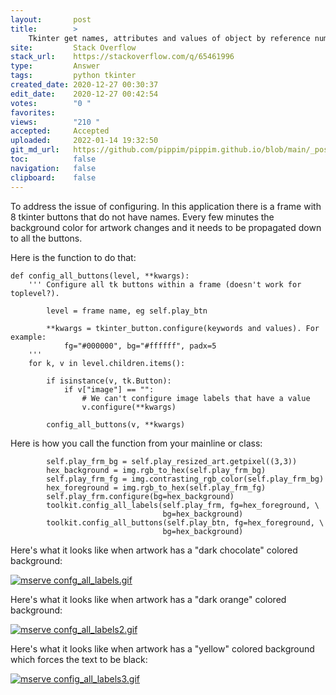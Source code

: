 ```yaml
---
layout:       post
title:        >
    Tkinter get names, attributes and values of object by reference number
site:         Stack Overflow
stack_url:    https://stackoverflow.com/q/65461996
type:         Answer
tags:         python tkinter
created_date: 2020-12-27 00:30:37
edit_date:    2020-12-27 00:42:54
votes:        "0 "
favorites:    
views:        "210 "
accepted:     Accepted
uploaded:     2022-01-14 19:32:50
git_md_url:   https://github.com/pippim/pippim.github.io/blob/main/_posts/2020/2020-12-27-Tkinter-get-names^-attributes-and-values-of-object-by-reference-number.md
toc:          false
navigation:   false
clipboard:    false
---
```


To address the issue of configuring. In this application there is a frame with 8 tkinter buttons that do not have names. Every few minutes the background color for artwork changes and it needs to be propagated down to all the buttons.

Here is the function to do that:

``` 
def config_all_buttons(level, **kwargs):
    ''' Configure all tk buttons within a frame (doesn't work for toplevel?).

        level = frame name, eg self.play_btn

        **kwargs = tkinter_button.configure(keywords and values). For example:
            fg="#000000", bg="#ffffff", padx=5
    '''
    for k, v in level.children.items():

        if isinstance(v, tk.Button):
            if v["image"] == "":
                # We can't configure image labels that have a value
                v.configure(**kwargs)

        config_all_buttons(v, **kwargs)
```

Here is how you call the function from your mainline or class:

``` 
        self.play_frm_bg = self.play_resized_art.getpixel((3,3))
        hex_background = img.rgb_to_hex(self.play_frm_bg)
        self.play_frm_fg = img.contrasting_rgb_color(self.play_frm_bg)
        hex_foreground = img.rgb_to_hex(self.play_frm_fg)
        self.play_frm.configure(bg=hex_background)
        toolkit.config_all_labels(self.play_frm, fg=hex_foreground, \
                                  bg=hex_background)
        toolkit.config_all_buttons(self.play_btn, fg=hex_foreground, \
                                  bg=hex_background)
```

Here's what it looks like when artwork has a "dark chocolate" colored background:

[![mserve confg_all_labels.gif][1]][1]

Here's what it looks like when artwork has a "dark orange" colored background:

[![mserve confg_all_labels2.gif][2]][2]

Here's what it looks like when artwork has a "yellow" colored background which forces the text to be black:

[![mserve config_all_labels3.gif][3]][3]




  [1]: https://i.stack.imgur.com/h4jCr.gif
  [2]: https://i.stack.imgur.com/BNMjK.gif
  [3]: https://i.stack.imgur.com/vepUm.gif

